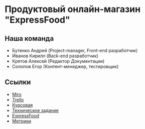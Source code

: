 # Продуктовый онлайн-магазин "ExpressFood"
## Наша команда
- Бутенко Андрей (Project-manager, Front-end разработчик)
- Иванов Кирилл (Back-end разработчик)
- Крятов Алексей (Редактор Документации)
- Солопов Егор (Контент-менеджер, тестировщик)


## Ссылки
- [Miro](https://miro.com/app/board/o9J_lNnc278=/)
- [Trello](https://trello.com/b/hU14p07s/expressfood)
- [Курсовая](https://github.com/ButenkoAV/Supermarket/blob/main/Kursovaya.docx)
- [Техническое задание](Tekhnicheskoe_zadanie_ExpressFood.docx)
- [ExpressFood](http://irillk.pythonanywhere.com/)
- [Метрики](https://metrika.yandex.ru/dashboard?id=86120925)
